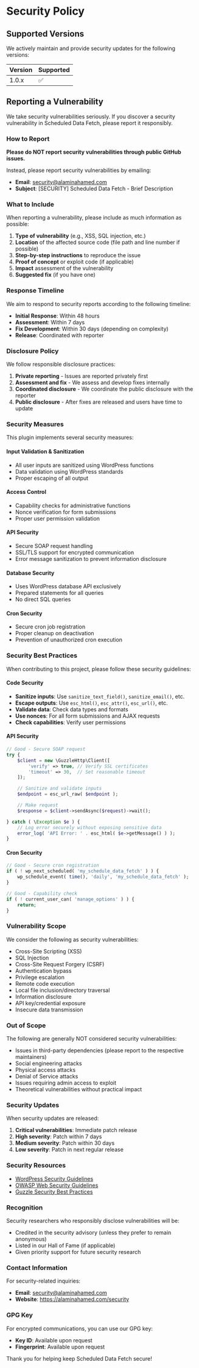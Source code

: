 # Security Policy

## Supported Versions

We actively maintain and provide security updates for the following versions:

| Version | Supported          |
| ------- | ------------------ |
| 1.0.x   | :white_check_mark: |

## Reporting a Vulnerability

We take security vulnerabilities seriously. If you discover a security vulnerability in Scheduled Data Fetch, please report it responsibly.

### How to Report

**Please do NOT report security vulnerabilities through public GitHub issues.**

Instead, please report security vulnerabilities by emailing:
- **Email**: security@alaminahamed.com
- **Subject**: [SECURITY] Scheduled Data Fetch - Brief Description

### What to Include

When reporting a vulnerability, please include as much information as possible:

1. **Type of vulnerability** (e.g., XSS, SQL injection, etc.)
2. **Location** of the affected source code (file path and line number if possible)
3. **Step-by-step instructions** to reproduce the issue
4. **Proof of concept** or exploit code (if applicable)
5. **Impact** assessment of the vulnerability
6. **Suggested fix** (if you have one)

### Response Timeline

We aim to respond to security reports according to the following timeline:

- **Initial Response**: Within 48 hours
- **Assessment**: Within 7 days
- **Fix Development**: Within 30 days (depending on complexity)
- **Release**: Coordinated with reporter

### Disclosure Policy

We follow responsible disclosure practices:

1. **Private reporting** - Issues are reported privately first
2. **Assessment and fix** - We assess and develop fixes internally
3. **Coordinated disclosure** - We coordinate the public disclosure with the reporter
4. **Public disclosure** - After fixes are released and users have time to update

### Security Measures

This plugin implements several security measures:

#### Input Validation & Sanitization
- All user inputs are sanitized using WordPress functions
- Data validation using WordPress standards
- Proper escaping of all output

#### Access Control
- Capability checks for administrative functions
- Nonce verification for form submissions
- Proper user permission validation

#### API Security
- Secure SOAP request handling
- SSL/TLS support for encrypted communication
- Error message sanitization to prevent information disclosure

#### Database Security
- Uses WordPress database API exclusively
- Prepared statements for all queries
- No direct SQL queries

#### Cron Security
- Secure cron job registration
- Proper cleanup on deactivation
- Prevention of unauthorized cron execution

### Security Best Practices

When contributing to this project, please follow these security guidelines:

#### Code Security
- **Sanitize inputs**: Use `sanitize_text_field()`, `sanitize_email()`, etc.
- **Escape outputs**: Use `esc_html()`, `esc_attr()`, `esc_url()`, etc.
- **Validate data**: Check data types and formats
- **Use nonces**: For all form submissions and AJAX requests
- **Check capabilities**: Verify user permissions

#### API Security
```php
// Good - Secure SOAP request
try {
    $client = new \GuzzleHttp\Client([
        'verify' => true, // Verify SSL certificates
        'timeout' => 30,  // Set reasonable timeout
    ]);

    // Sanitize and validate inputs
    $endpoint = esc_url_raw( $endpoint );

    // Make request
    $response = $client->sendAsync($request)->wait();

} catch ( \Exception $e ) {
    // Log error securely without exposing sensitive data
    error_log( 'API Error: ' . esc_html( $e->getMessage() ) );
}
```

#### Cron Security
```php
// Good - Secure cron registration
if ( ! wp_next_scheduled( 'my_schedule_data_fetch' ) ) {
    wp_schedule_event( time(), 'daily', 'my_schedule_data_fetch' );
}

// Good - Capability check
if ( ! current_user_can( 'manage_options' ) ) {
    return;
}
```

### Vulnerability Scope

We consider the following as security vulnerabilities:

- Cross-Site Scripting (XSS)
- SQL Injection
- Cross-Site Request Forgery (CSRF)
- Authentication bypass
- Privilege escalation
- Remote code execution
- Local file inclusion/directory traversal
- Information disclosure
- API key/credential exposure
- Insecure data transmission

### Out of Scope

The following are generally NOT considered security vulnerabilities:

- Issues in third-party dependencies (please report to the respective maintainers)
- Social engineering attacks
- Physical access attacks
- Denial of Service attacks
- Issues requiring admin access to exploit
- Theoretical vulnerabilities without practical impact

### Security Updates

When security updates are released:

1. **Critical vulnerabilities**: Immediate patch release
2. **High severity**: Patch within 7 days
3. **Medium severity**: Patch within 30 days
4. **Low severity**: Patch in next regular release

### Security Resources

- [WordPress Security Guidelines](https://developer.wordpress.org/plugins/security/)
- [OWASP Web Security Guidelines](https://owasp.org/www-project-web-security-testing-guide/)
- [Guzzle Security Best Practices](https://docs.guzzlephp.org/en/stable/security.html)

### Recognition

Security researchers who responsibly disclose vulnerabilities will be:

- Credited in the security advisory (unless they prefer to remain anonymous)
- Listed in our Hall of Fame (if applicable)
- Given priority support for future security research

### Contact Information

For security-related inquiries:
- **Email**: security@alaminahamed.com
- **Website**: https://alaminahamed.com/security

### GPG Key

For encrypted communications, you can use our GPG key:
- **Key ID**: Available upon request
- **Fingerprint**: Available upon request

Thank you for helping keep Scheduled Data Fetch secure!
